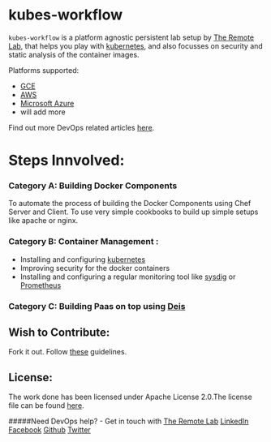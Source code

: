 # kubes-workflow

`kubes-workflow` is a platform agnostic persistent lab setup by [The Remote Lab][1], that helps you play with [kubernetes][6], and also focusses on security and static analysis of the container images.

Platforms supported:

- [GCE][7]
- [AWS][8]
- [Microsoft Azure][9]
- will add more

Find out more DevOps related articles [here][12].

# Steps Innvolved:

### Category A: Building Docker Components

 To automate the process of building the Docker Components using Chef Server and Client.
 To use very simple cookbooks to build up simple setups like apache or nginx.

### Category B: Container Management :

- Installing and configuring [kubernetes][13]
- Improving security for the docker containers
- Installing and configuring a regular monitoring tool like [sysdig][14] or [Prometheus][15]

### Category C: Building Paas on top using [Deis][16]

## Wish to Contribute:

Fork it out. Follow [these][10] guidelines.

## License:

The work done has been licensed under Apache License 2.0.The license file can be found [here][11].


#####Need DevOps help? - Get in touch with [The Remote Lab][1] 
[LinkedIn][2] [Facebook][3] [Github][4] [Twitter][5]


  [1]: http://theremotelab.io
  [2]: https://www.linkedin.com/company/the-remote-lab
  [3]: https://www.facebook.com/TheRemoteLab
  [4]: https://github.com/TheRemoteLab
  [5]: https://twitter.com/TheRemoteLab
  [6]: https://kubernetes.io
  [7]: https://cloud.google.com/compute/
  [8]: https://aws.amazon.com
  [9]: https://azure.microsoft.com
  [10]: https://guides.github.com/activities/contributing-to-open-source
  [11]: https://github.com/TheRemoteLab/kubes-workflow/blob/master/LICENSE
  [12]: http://theremotelab.io/blog
  [13]:https://kubernetes.io
  [14]:https://sysdig.com/
  [15]:http://prometheus.io/
  [16]:http://deis.io/
